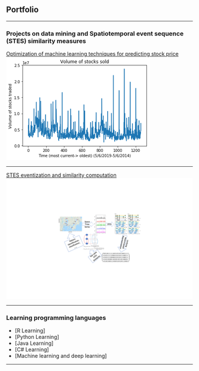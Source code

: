 ## Portfolio

---

### Projects on data mining and Spatiotemporal event sequence (STES) similarity measures

[Optimization of machine learning techniques for predicting stock price](/stockpred_xu1.md)
<img src="images/plot1.png?raw=true"/>

---
[STES eventization and similarity computation](/STES_similarity.html)
<img src="images/STES_event-sim.png?raw=true"/>

---

### Learning programming languages

- [R Learning]
- [Python Learning]
- [Java Learning]
- [C# Learning]
- [Machine learning and deep learning]

---

